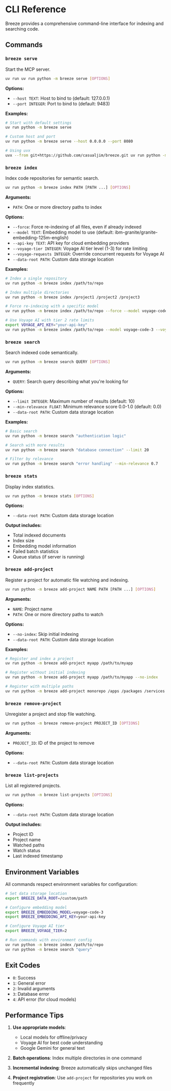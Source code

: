 # CLI Reference

Breeze provides a comprehensive command-line interface for indexing and searching code.

## Commands

### `breeze serve`

Start the MCP server.

```bash
uv run uv run python -m breeze serve [OPTIONS]
```

**Options:**

- `--host TEXT`: Host to bind to (default: 127.0.0.1)
- `--port INTEGER`: Port to bind to (default: 9483)

**Examples:**

```bash
# Start with default settings
uv run python -m breeze serve

# Custom host and port
uv run python -m breeze serve --host 0.0.0.0 --port 8080

# Using uvx
uvx --from git+https://github.com/casualjim/breeze.git uv run python -m breeze serve
```

### `breeze index`

Index code repositories for semantic search.

```bash
uv run python -m breeze index PATH [PATH ...] [OPTIONS]
```

**Arguments:**

- `PATH`: One or more directory paths to index

**Options:**

- `--force`: Force re-indexing of all files, even if already indexed
- `--model TEXT`: Embedding model to use (default: ibm-granite/granite-embedding-125m-english)
- `--api-key TEXT`: API key for cloud embedding providers
- `--voyage-tier INTEGER`: Voyage AI tier level (1-3) for rate limiting
- `--voyage-requests INTEGER`: Override concurrent requests for Voyage AI
- `--data-root PATH`: Custom data storage location

**Examples:**

```bash
# Index a single repository
uv run python -m breeze index /path/to/repo

# Index multiple directories
uv run python -m breeze index /project1 /project2 /project3

# Force re-indexing with a specific model
uv run python -m breeze index /path/to/repo --force --model voyage-code-3

# Use Voyage AI with tier 2 rate limits
export VOYAGE_API_KEY="your-api-key"
uv run python -m breeze index /path/to/repo --model voyage-code-3 --voyage-tier 2
```

### `breeze search`

Search indexed code semantically.

```bash
uv run python -m breeze search QUERY [OPTIONS]
```

**Arguments:**

- `QUERY`: Search query describing what you're looking for

**Options:**

- `--limit INTEGER`: Maximum number of results (default: 10)
- `--min-relevance FLOAT`: Minimum relevance score 0.0-1.0 (default: 0.0)
- `--data-root PATH`: Custom data storage location

**Examples:**

```bash
# Basic search
uv run python -m breeze search "authentication logic"

# Search with more results
uv run python -m breeze search "database connection" --limit 20

# Filter by relevance
uv run python -m breeze search "error handling" --min-relevance 0.7
```

### `breeze stats`

Display index statistics.

```bash
uv run python -m breeze stats [OPTIONS]
```

**Options:**

- `--data-root PATH`: Custom data storage location

**Output includes:**

- Total indexed documents
- Index size
- Embedding model information
- Failed batch statistics
- Queue status (if server is running)

### `breeze add-project`

Register a project for automatic file watching and indexing.

```bash
uv run python -m breeze add-project NAME PATH [PATH ...] [OPTIONS]
```

**Arguments:**

- `NAME`: Project name
- `PATH`: One or more directory paths to watch

**Options:**

- `--no-index`: Skip initial indexing
- `--data-root PATH`: Custom data storage location

**Examples:**

```bash
# Register and index a project
uv run python -m breeze add-project myapp /path/to/myapp

# Register without initial indexing
uv run python -m breeze add-project myapp /path/to/myapp --no-index

# Register with multiple paths
uv run python -m breeze add-project monorepo /apps /packages /services
```

### `breeze remove-project`

Unregister a project and stop file watching.

```bash
uv run python -m breeze remove-project PROJECT_ID [OPTIONS]
```

**Arguments:**

- `PROJECT_ID`: ID of the project to remove

**Options:**

- `--data-root PATH`: Custom data storage location

### `breeze list-projects`

List all registered projects.

```bash
uv run python -m breeze list-projects [OPTIONS]
```

**Options:**

- `--data-root PATH`: Custom data storage location

**Output includes:**

- Project ID
- Project name
- Watched paths
- Watch status
- Last indexed timestamp

## Environment Variables

All commands respect environment variables for configuration:

```bash
# Set data storage location
export BREEZE_DATA_ROOT=/custom/path

# Configure embedding model
export BREEZE_EMBEDDING_MODEL=voyage-code-3
export BREEZE_EMBEDDING_API_KEY=your-api-key

# Configure Voyage AI tier
export BREEZE_VOYAGE_TIER=2

# Run commands with environment config
uv run python -m breeze index /path/to/repo
uv run python -m breeze search "query"
```

## Exit Codes

- `0`: Success
- `1`: General error
- `2`: Invalid arguments
- `3`: Database error
- `4`: API error (for cloud models)

## Performance Tips

1. **Use appropriate models**:
   - Local models for offline/privacy
   - Voyage AI for best code understanding
   - Google Gemini for general text

2. **Batch operations**: Index multiple directories in one command

3. **Incremental indexing**: Breeze automatically skips unchanged files

4. **Project registration**: Use `add-project` for repositories you work on frequently
